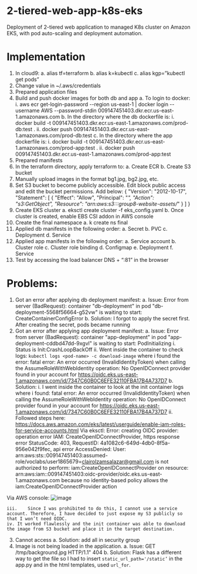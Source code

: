 # 2-tiered-web-app-k8s-eks
Deployment of 2-tiered web application to managed K8s cluster on Amazon EKS, with pod auto-scaling and deployment automation.

# Implementation
1.	In cloud9:
    a.	alias tf=terraform
    b.	alias k=kubectl
    c.	alias kgp=”kubectl get pods”
2.	Change value in ~/.aws/credentials
3.	Prepared application files
4.	Build and push docker images for both db and app
    a.	To login to docker:
        i.	aws ecr get-login-password --region us-east-1 | docker login --username AWS --password-stdin 009147451403.dkr.ecr.us-east-1.amazonaws.com
    b.	In the directory where the db dockerfile is: 
        i.	docker build -t 009147451403.dkr.ecr.us-east-1.amazonaws.com/prod-db:test .
        ii.	docker push 009147451403.dkr.ecr.us-east-1.amazonaws.com/prod-db:test 
    c.	In the directory where the app dockerfile is: 
        i.	docker build -t 009147451403.dkr.ecr.us-east-1.amazonaws.com/prod-app:test .
        ii.	docker push 009147451403.dkr.ecr.us-east-1.amazonaws.com/prod-app:test 
5.	Prepared manifests
6.	In the terraform directory, apply terraform to:
        a.	Create ECR
        b.	Create S3 bucket
7.	Manually upload images in the format bg1.jpg, bg2.jpg, etc.
8.	Set S3 bucket to become publicly accessible. Edit block public access and edit the bucket permissions. Add below:
        {
            "Version": "2012-10-17",
            "Statement": [
                {
                    "Effect": "Allow",
                    "Principal": "*",
                    "Action": "s3:GetObject",
                    "Resource": "arn:aws:s3:::group8-website-assets/*"
                }
            ]
        }
9.	Create EKS cluster
        a.	eksctl create cluster -f eks_config.yaml
        b.	Once cluster is created, enable EBS CSI addon in AWS console
10.	Create the final namespace
        a.	k create ns final
11.	Applied db manifests in the following order:
        a.	Secret
        b.	PVC
        c.	Deployment
        d.	Service
12.	Applied app manifests in the following order:
        a.	Service account
        b.	Cluster role
        c.	Cluster role binding
        d.	Configmap
        e.	Deployment
        f.	Service
13.	Test by accessing the load balancer DNS + “:81” in the browser

# Problems:
1.	Got an error after applying db deployment manifest:
        a.	Issue: Error from server (BadRequest): container "db-deployment" in pod "db-deployment-5568f56664-g52vw" is waiting to start: CreateContainerConfigError
        b.	Solution: I forgot to apply the secret first. After creating the secret, pods became running
2.	Got an error after applying app deployment manifest:
        a.	Issue: Error from server (BadRequest): container "app-deployment" in pod "app-deployment-cddbd47dd-9xgvl" is waiting to start: PodInitializing
            i.	Status is Init:CrashLoopBackOff
            ii.	Went inside the container to check logs: `kubectl logs <pod-name> -c download-image` where i found the error:
fatal error: An error occurred (InvalidIdentityToken) when calling the AssumeRoleWithWebIdentity operation: No OpenIDConnect provider found in your account for https://oidc.eks.us-east-1.amazonaws.com/id/7347C60B0C6EFE32110FBA17B4A737D7
        b.	Solution: 
            i.	I went inside the container to look at the init container logs where i found:
            fatal error: An error occurred (InvalidIdentityToken) when calling the AssumeRoleWithWebIdentity operation: No OpenIDConnect provider found in your account for https://oidc.eks.us-east-1.amazonaws.com/id/7347C60B0C6EFE32110FBA17B4A737D7
            ii.	Followed steps here: https://docs.aws.amazon.com/eks/latest/userguide/enable-iam-roles-for-service-accounts.html
            Via eksctl: Error: creating OIDC provider: operation error IAM: CreateOpenIDConnectProvider, https response error StatusCode: 403, RequestID: 4a1082c6-649d-4db0-8f5a-956e042f9fec, api error AccessDenied: User: arn:aws:sts::009147451403:assumed-role/voclabs/user1865679=clairolzamsalazar@gmail.com is not authorized to perform: iam:CreateOpenIDConnectProvider on resource: arn:aws:iam::009147451403:oidc-provider/oidc.eks.us-east-1.amazonaws.com because no identity-based policy allows the iam:CreateOpenIDConnectProvider action
            
   Via AWS console:
             ![image](https://github.com/clairolzamcs/2-tiered-web-app-k8s-eks/assets/84026627/8736c33c-899e-4192-97d6-e5700809e37c)

 

    iii.	Since I was prohibited to do this, I cannot use a service account. Therefore, I have decided to just expose my S3 publicly so that I won’t need OIDC.
    iv.	It worked flawlessly and the init container was able to download the image from S3 bucket and place it in the target destination.
3.	Cannot access
        a.	Solution: add all in security group
4.	Image is not being loaded in the application. 
        a.	Issue: GET /tmp/background.jpg HTTP/1.1" 404
        b.	Solution: Flask has a different way to get the file so I had to insert 	`static_url_path='/static’` in the app.py and in the html templates, used `url_for`.

